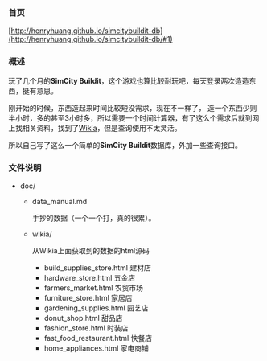 ### 首页

[http://henryhuang.github.io/simcitybuildit-db](http://henryhuang.github.io/simcitybuildit-db/#1)

### 概述

玩了几个月的**SimCity Buildit**，这个游戏也算比较耐玩吧，每天登录两次造造东西，挺有意思。

刚开始的时候，东西造起来时间比较短没需求，现在不一样了， 造一个东西少则半小时，多的甚至3小时多，所以需要一个时间计算器，有了这么个需求后就到网上找相关资料，找到了[Wikia](http://simcity.wikia.com/wiki/List_of_items_in_SimCity_BuildIt)，但是查询使用不太灵活。

所以自己写了这么一个简单的**SimCity Buildit**数据库，外加一些查询接口。

### 文件说明

- doc/

	- data_manual.md

		手抄的数据（一个一个打，真的很累）。
	
	- wikia/

		从Wikia上面获取到的数据的html源码
		
		- build\_supplies\_store.html 建材店
		- hardware\_store.html 五金店
		- farmers\_market.html 农贸市场
		- furniture\_store.html 家居店
		- gardening\_supplies.html 园艺店
		- donut\_shop.html 甜品店
		- fashion\_store.html 时装店
		- fast\_food\_restaurant.html 快餐店
		- home_appliances.html 家电商铺
